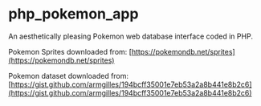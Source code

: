# php_pokemon_app
An aesthetically pleasing Pokemon web database interface coded in PHP.

Pokemon Sprites downloaded from: [https://pokemondb.net/sprites](https://pokemondb.net/sprites)

Pokemon dataset downloaded from: [https://gist.github.com/armgilles/194bcff35001e7eb53a2a8b441e8b2c6](https://gist.github.com/armgilles/194bcff35001e7eb53a2a8b441e8b2c6)
